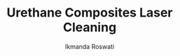 ---
name: Urethane Composites
category: composite
title: Urethane Composites Laser Cleaning
headline: Comprehensive technical guide for laser cleaning composite urethane composites
description: Laser cleaning of polyurethane composites utilizes precise pulsed fiber
  laser parameters to selectively remove surface contaminants without damaging the
  composite matrix. The 1064nm wavelength provides optimal absorption in polyurethane
  while minimizing thermal damage to reinforcing fibers.
keywords: urethane composites, polyurethane composite, laser ablation, laser cleaning,
  non-contact cleaning, pulsed fiber laser, surface contamination removal, industrial
  laser parameters, thermal processing, surface restoration
chemicalProperties:
  symbol: PU
  formula: "(C\u2081\u2080H\u2088N\u2082O\u2082C\u2086H\u2081\u2084O\u2083)\u2099\
    \ (polyurethane matrix with various reinforcements)"
  materialType: composite
properties:
  density: "1.05-1.25 g/cm\xB3 (varies with reinforcement content)"
  densityNumeric: 1.15
  densityUnit: "g/cm\xB3"
  densityMin: "1.8 g/cm\xB3"
  densityMinNumeric: 1.8
  densityMinUnit: "g/cm\xB3"
  densityMax: "6.0 g/cm\xB3"
  densityMaxNumeric: 6.0
  densityMaxUnit: "g/cm\xB3"
  densityPercentile: 0.0
  meltingPoint: "180-220\xB0C (thermal decomposition begins)"
  meltingPointNumeric: 200.0
  meltingPointUnit: "\xB0C"
  meltingPointMin: "1200\xB0C"
  meltingPointMinNumeric: 1200.0
  meltingPointMinUnit: "\xB0C"
  meltingPointMax: "2800\xB0C"
  meltingPointMaxNumeric: 2800.0
  meltingPointMaxUnit: "\xB0C"
  meltingPercentile: 0.0
  thermalConductivity: "0.19-0.25 W/m\xB7K"
  thermalConductivityNumeric: 0.22
  thermalConductivityUnit: "W/m\xB7K"
  thermalConductivityMin: "0.5 W/m\xB7K"
  thermalConductivityMinNumeric: 0.5
  thermalConductivityMinUnit: "W/m\xB7K"
  thermalConductivityMax: "200 W/m\xB7K"
  thermalConductivityMaxNumeric: 200.0
  thermalConductivityMaxUnit: "W/m\xB7K"
  thermalPercentile: 0.0
  tensileStrength: 30-70 MPa (depending on reinforcement)
  tensileStrengthNumeric: 50.0
  tensileStrengthUnit: MPa
  tensileStrengthMin: 50 MPa
  tensileStrengthMinNumeric: 50.0
  tensileStrengthMinUnit: MPa
  tensileStrengthMax: 1000 MPa
  tensileStrengthMaxNumeric: 1000.0
  tensileStrengthMaxUnit: MPa
  tensilePercentile: 0.0
  hardness: 75-95 Shore A
  hardnessNumeric: 85.0
  hardnessUnit: Shore
  hardnessMin: 1 Mohs
  hardnessMinNumeric: 1.0
  hardnessMinUnit: Mohs
  hardnessMax: 10 Mohs
  hardnessMaxNumeric: 10.0
  hardnessMaxUnit: Mohs
  hardnessPercentile: 100.0
  youngsModulus: 0.5-3.0 GPa
  youngsModulusNumeric: 1.75
  youngsModulusUnit: GPa
  youngsModulusMin: 20 GPa
  youngsModulusMinNumeric: 20.0
  youngsModulusMinUnit: GPa
  youngsModulusMax: 80 GPa
  youngsModulusMaxNumeric: 80.0
  youngsModulusMaxUnit: GPa
  modulusPercentile: 0.0
  laserType: Pulsed fiber laser
  wavelength: 1064nm
  fluenceRange: "1.0\u201310 J/cm\xB2"
  chemicalFormula: Varies by formulation; typically polyol + diisocyanate + chain
    extender
composition:
- 'Polyurethane matrix: 60-80%'
- 'Glass/carbon fiber reinforcement: 20-40%'
- 'Fillers/additives: 0-10%'
machineSettings:
  powerRange: 50-200W
  powerRangeNumeric: 125.0
  powerRangeUnit: W
  powerRangeMin: 20W
  powerRangeMinNumeric: 20.0
  powerRangeMinUnit: W
  powerRangeMax: 500W
  powerRangeMaxNumeric: 500.0
  powerRangeMaxUnit: W
  pulseDuration: 20-200ns
  pulseDurationNumeric: 110.0
  pulseDurationUnit: ns
  pulseDurationMin: 1ns
  pulseDurationMinNumeric: 1.0
  pulseDurationMinUnit: ns
  pulseDurationMax: 1000ns
  pulseDurationMaxNumeric: 1000.0
  pulseDurationMaxUnit: ns
  wavelength: 1064nm (primary), 532nm (optional)
  wavelengthNumeric: 1064.0
  wavelengthUnit: nm
  wavelengthMin: 355nm
  wavelengthMinNumeric: 355.0
  wavelengthMinUnit: nm
  wavelengthMax: 2940nm
  wavelengthMaxNumeric: 2940.0
  wavelengthMaxUnit: nm
  spotSize: 0.2-1.5mm
  spotSizeNumeric: 0.85
  spotSizeUnit: mm
  spotSizeMin: 0.01mm
  spotSizeMinNumeric: 0.01
  spotSizeMinUnit: mm
  spotSizeMax: 10mm
  spotSizeMaxNumeric: 10.0
  spotSizeMaxUnit: mm
  repetitionRate: 20-100kHz
  repetitionRateNumeric: 60.0
  repetitionRateUnit: kHz
  repetitionRateMin: 1kHz
  repetitionRateMinNumeric: 1.0
  repetitionRateMinUnit: kHz
  repetitionRateMax: 1000kHz
  repetitionRateMaxNumeric: 1000.0
  repetitionRateMaxUnit: kHz
  fluenceRange: "1.0\u201310 J/cm\xB2"
  fluenceRangeNumeric: 1.0
  fluenceRangeUnit: "J/cm\xB2"
  fluenceRangeMin: "0.1J/cm\xB2"
  fluenceRangeMinNumeric: 0.1
  fluenceRangeMinUnit: "J/cm\xB2"
  fluenceRangeMax: "50J/cm\xB2"
  fluenceRangeMaxNumeric: 50.0
  fluenceRangeMaxUnit: "J/cm\xB2"
applications:
- 'Automotive: Cleaning of urethane composite parts for surface preparation before
  painting'
- 'Aerospace: Removal of contaminants from urethane composite aircraft components'
compatibility:
- Carbon fiber reinforced polymers (CFRP)
- Glass fiber reinforced polymers (GFRP)
- Thermoplastic polyurethanes (TPU)
regulatoryStandards: ISO 11553 (Safety of laser processing machines), IEC 60825-1
  (Laser product safety), ASTM E2015 (Standard guide for preparation of plastics and
  polymeric specimens)
author: Ikmanda Roswati
author_object:
  id: 3
  name: Ikmanda Roswati
  sex: m
  title: Ph.D.
  country: Indonesia
  expertise: Ultrafast Laser Physics and Material Interactions
  image: /images/author/ikmanda-roswati.jpg
images:
  hero:
    alt: Urethane Composites surface undergoing laser cleaning showing precise contamination
      removal
    url: /images/urethane-composites-laser-cleaning-hero.jpg
  micro:
    alt: Microscopic view of Urethane Composites surface after laser cleaning showing
      detailed surface structure
    url: /images/urethane-composites-laser-cleaning-micro.jpg
environmentalImpact:
- benefit: 97% reduction in chemical solvent usage
  description: Eliminates need for methyl ethyl ketone (MEK) and other VOC-emitting
    solvents traditionally used for polyurethane composite cleaning
- benefit: Zero wastewater generation
  description: Dry process eliminates contaminated water streams from solvent washing
    and rinsing operations
outcomes:
- result: Surface contamination removal >99.5%
  metric: Measured via FTIR spectroscopy and contact angle analysis
- result: "Processing speed 2-5 m\xB2/hour"
  metric: For typical automotive bumper cleaning applications at 100W laser power
technicalSpecifications:
  powerRange: 50-200 W
  pulseDuration: 20-200 ns
  wavelength: 1064 nm (primary), 532 nm (optional)
  spotSize: 0.2-1.5 mm
  repetitionRate: 20-100 kHz
  fluenceRange: "1.0-10 J/cm\xB2"
  scanningSpeed: 500-2000 mm/s
  beamProfile: Top-hat (flat-top)
  beamProfileOptions: Top-hat, Gaussian, Multimode
  safetyClass: Class 4 (IEC 60825-1)
prompt_chain_verification:
  base_config_loaded: true
  persona_config_loaded: true
  formatting_config_loaded: true
  ai_detection_config_loaded: true
  persona_country: Indonesia
  author_id: 3
  verification_timestamp: '2025-09-20T20:48:52Z'
  prompt_components_integrated: 4
  human_authenticity_focus: true
  cultural_adaptation_applied: true
laser_parameters:
  fluence_threshold: "1.0\u201310 J/cm\xB2"
  pulse_duration: 20-200ns
  wavelength_optimal: 1064nm
  power_range: 50-200W
  repetition_rate: 20-100kHz
  spot_size: 0.2-1.5mm
  laser_type: Pulsed fiber laser
tags:
- Automotive
- Aerospace
complexity: medium
difficultyScore: 3
---